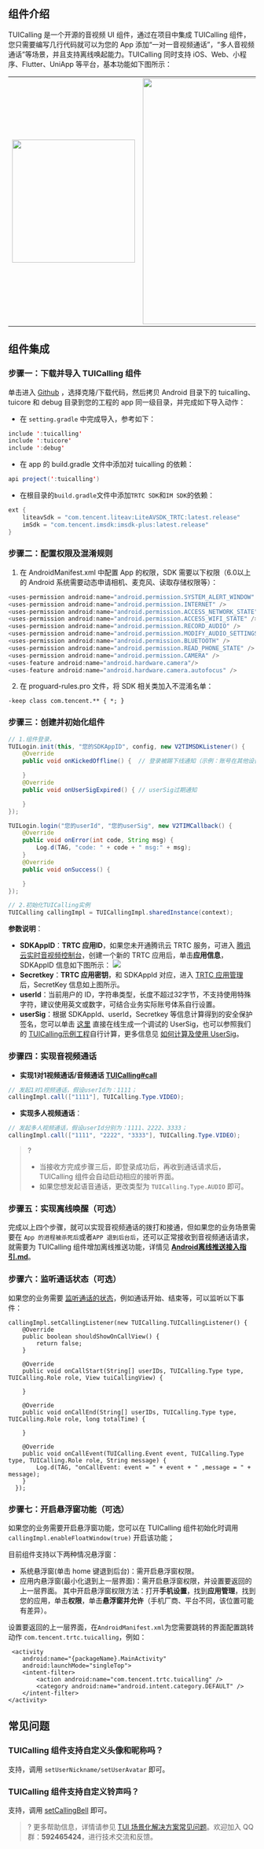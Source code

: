 ## 组件介绍

TUICalling 是一个开源的音视频 UI 组件，通过在项目中集成 TUICalling 组件，您只需要编写几行代码就可以为您的 App 添加“一对一音视频通话”，“多人音视频通话”等场景，并且支持离线唤起能力。TUICalling  同时支持 iOS、Web、小程序、Flutter、UniApp 等平台，基本功能如下图所示：

<table class="tablestyle">
<tbody><tr>
<td><img src="https://qcloudimg.tencent-cloud.cn/raw/c792c6fa94e4c4dd3151003b0f28eab7.png" width="250"></td>
<td><img src="https://qcloudimg.tencent-cloud.cn/raw/a75f7d5f2911f2e21d3e4b3b9dfc4db5.png" width="500"></td>
<td><img src="https://qcloudimg.tencent-cloud.cn/raw/3bb1a748b590518e2be09326cc30dc0b.png" width="250"></td>
</tr>
</tbody></table>


## 组件集成

### 步骤一：下载并导入 TUICalling 组件
单击进入 [Github](https://github.com/tencentyun/TUICalling) ，选择克隆/下载代码，然后拷贝 Android 目录下的 tuicalling、tuicore 和 debug 目录到您的工程的 app 同一级目录，并完成如下导入动作：
- 在 `setting.gradle` 中完成导入，参考如下：
```java
include ':tuicalling'
include ':tuicore'
include ':debug'
```
- 在 app 的 build.gradle 文件中添加对 tuicalling 的依赖：
```java
api project(':tuicalling')
```
- 在根目录的`build.gradle`文件中添加`TRTC SDK`和`IM SDK`的依赖：
```java
ext {
    liteavSdk = "com.tencent.liteav:LiteAVSDK_TRTC:latest.release"
    imSdk = "com.tencent.imsdk:imsdk-plus:latest.release"
}
```

### 步骤二：配置权限及混淆规则

1. 在 AndroidManifest.xml 中配置 App 的权限，SDK 需要以下权限（6.0以上的 Android 系统需要动态申请相机、麦克风、读取存储权限等）：
```java
<uses-permission android:name="android.permission.SYSTEM_ALERT_WINDOW" />        // 使用场景：悬浮窗、应用在后台时拉起通话界面时需要此权限；
<uses-permission android:name="android.permission.INTERNET" />              
<uses-permission android:name="android.permission.ACCESS_NETWORK_STATE" />
<uses-permission android:name="android.permission.ACCESS_WIFI_STATE" />
<uses-permission android:name="android.permission.RECORD_AUDIO" />
<uses-permission android:name="android.permission.MODIFY_AUDIO_SETTINGS" />
<uses-permission android:name="android.permission.BLUETOOTH" />                  // 使用场景：使用蓝牙耳机时需要此权限；
<uses-permission android:name="android.permission.READ_PHONE_STATE" />          // 使用场景：判断是否是系统来电打断时需要此权限；
<uses-permission android:name="android.permission.CAMERA" />
<uses-feature android:name="android.hardware.camera"/>
<uses-feature android:name="android.hardware.camera.autofocus" />
```
2. 在 proguard-rules.pro 文件，将 SDK 相关类加入不混淆名单：
```
-keep class com.tencent.** { *; }
```

### 步骤三：创建并初始化组件

```java
// 1.组件登录，
TUILogin.init(this, "您的SDKAppID", config, new V2TIMSDKListener() {
    @Override
    public void onKickedOffline() {  // 登录被踢下线通知（示例：账号在其他设备登录）

    }
    @Override
    public void onUserSigExpired() { // userSig过期通知

    }
});

TUILogin.login("您的userId", "您的userSig", new V2TIMCallback() {
    @Override
    public void onError(int code, String msg) {
        Log.d(TAG, "code: " + code + " msg:" + msg);
    }
    @Override
    public void onSuccess() {

    }
});

// 2.初始化TUICalling实例
TUICalling callingImpl = TUICallingImpl.sharedInstance(context);
```
**参数说明**：
- **SDKAppID**：**TRTC 应用ID**，如果您未开通腾讯云 TRTC 服务，可进入 [腾讯云实时音视频控制台](https://console.cloud.tencent.com/trtc/app)，创建一个新的 TRTC 应用后，单击**应用信息**，SDKAppID 信息如下图所示：
![](https://qcloudimg.tencent-cloud.cn/raw/3d6ebfa2a1e4ae5d3af3ecd564fb1463.png)
- **Secretkey**：**TRTC 应用密钥**，和 SDKAppId 对应，进入 [TRTC 应用管理](https://console.cloud.tencent.com/trtc/app) 后，SecretKey 信息如上图所示。
- **userId**：当前用户的 ID，字符串类型，长度不超过32字节，不支持使用特殊字符，建议使用英文或数字，可结合业务实际账号体系自行设置。
- **userSig**：根据 SDKAppId、userId，Secretkey 等信息计算得到的安全保护签名，您可以单击 [这里](https://console.cloud.tencent.com/trtc/usersigtool) 直接在线生成一个调试的 UserSig，也可以参照我们的 [TUICalling示例工程](https://github.com/tencentyun/TUICalling/blob/main/Android/App/src/main/java/com/tencent/liteav/demo/LoginActivity.java#L74)自行计算，更多信息见 [如何计算及使用 UserSig](https://cloud.tencent.com/document/product/647/17275)。


### 步骤四：实现音视频通话
- **实现1对1视频通话/音频通话 [TUICalling#call](https://cloud.tencent.com/document/product/647/47712#call)**
```java
// 发起1对1视频通话，假设userId为：1111；
callingImpl.call(["1111"], TUICalling.Type.VIDEO);
```
- **实现多人视频通话**：
```java
// 发起多人视频通话，假设userId分别为：1111、2222、3333；
callingImpl.call(["1111", "2222", "3333"], TUICalling.Type.VIDEO);
```

>? 
>- 当接收方完成步骤三后，即登录成功后，再收到通话请求后，TUICalling 组件会自动启动相应的接听界面。    
>- 如果您想发起语音通话，更改类型为 `TUICalling.Type.AUDIO` 即可。

### 步骤五：实现离线唤醒（可选）

完成以上四个步骤，就可以实现音视频通话的拨打和接通，但如果您的业务场景需要在 `App 的进程被杀死后`或者`APP 退到后台后`，还可以正常接收到音视频通话请求，就需要为 TUICalling 组件增加离线推送功能，详情见 [**Android离线推送接入指引.md**](https://github.com/tencentyun/TUICalling/blob/main/Android/Android%E7%A6%BB%E7%BA%BF%E6%8E%A8%E9%80%81%E6%8E%A5%E5%85%A5%E6%8C%87%E5%BC%95.md)。

### 步骤六：监听通话状态（可选）
如果您的业务需要 [监听通话的状态](https://cloud.tencent.com/document/product/647/47712#setcallinglistener)，例如通话开始、结束等，可以监听以下事件：
```
callingImpl.setCallingListener(new TUICalling.TUICallingListener() {
    @Override
    public boolean shouldShowOnCallView() {
        return false;
    }

    @Override
    public void onCallStart(String[] userIDs, TUICalling.Type type, TUICalling.Role role, View tuiCallingView) {

    }

    @Override
    public void onCallEnd(String[] userIDs, TUICalling.Type type, TUICalling.Role role, long totalTime) {

    }

    @Override
    public void onCallEvent(TUICalling.Event event, TUICalling.Type type, TUICalling.Role role, String message) {
        Log.d(TAG, "onCallEvent: event = " + event + " ,message = " + message);
    }
  });
```

### 步骤七：开启悬浮窗功能（可选）
如果您的业务需要开启悬浮窗功能，您可以在 TUICalling 组件初始化时调用 `callingImpl.enableFloatWindow(true)` 开启该功能；
  
目前组件支持以下两种情况悬浮窗：
- 系统悬浮窗(单击 home 键退到后台)：需开启悬浮窗权限。
- 应用内悬浮窗(最小化退到上一层界面)：需开启悬浮窗权限，并设置要返回的上一层界面。
其中开启悬浮窗权限方法：打开**手机设置**，找到**应用管理**，找到您的应用，单击**权限**，单击**悬浮窗并允许**（手机厂商、平台不同，该位置可能有差异）。

设置要返回的上一层界面，在`AndroidManifest.xml`为您需要跳转的界面配置跳转动作 `com.tencent.trtc.tuicalling`，例如：
```
 <activity
    android:name="{packageName}.MainActivity"
    android:launchMode="singleTop">
    <intent-filter>
        <action android:name="com.tencent.trtc.tuicalling" /> 
        <category android:name="android.intent.category.DEFAULT" />
    </intent-filter>
</activity>
```

## 常见问题

### TUICalling 组件支持自定义头像和昵称吗？

支持，调用 `setUserNickname/setUserAvatar` 即可。

### TUICalling 组件支持自定义铃声吗？
支持，调用 [setCallingBell](https://cloud.tencent.com/document/product/647/47712#setcallingbell) 即可。

>? 更多帮助信息，详情请参见 [TUI 场景化解决方案常见问题](https://cloud.tencent.com/developer/article/1952880)。欢迎加入 QQ 群：**592465424**，进行技术交流和反馈。
